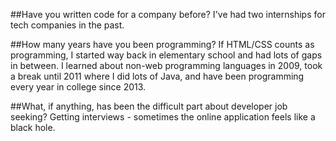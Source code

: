 ##Have you written code for a company before?
I've had two internships for tech companies in the past.

##How many years have you been programming?
If HTML/CSS counts as programming, I started way back in elementary school and had lots of gaps in between. I learned about non-web programming languages in 2009, took a break until 2011 where I did lots of Java, and have been programming every year in college since 2013.

##What, if anything, has been the difficult part about developer job seeking?
Getting interviews - sometimes the online application feels like a black hole.
